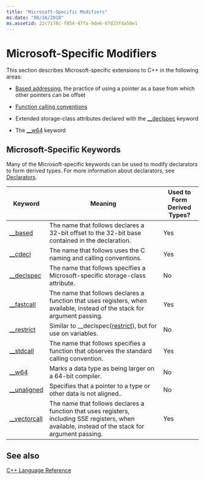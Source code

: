 ```yaml
---
title: "Microsoft-Specific Modifiers"
ms.date: "08/16/2018"
ms.assetid: 22c7178c-f854-47fa-9de6-07d23fda58e1
---
```

# Microsoft-Specific Modifiers

This section describes Microsoft-specific extensions to C++ in the following areas:

- [Based addressing](based-addressing.md), the practice of using a pointer as a base from which other pointers can be offset

- [Function calling conventions](calling-conventions.md)

- Extended storage-class attributes declared with the [__declspec](declspec.md) keyword

- The [__w64](w64.md) keyword

## Microsoft-Specific Keywords

Many of the Microsoft-specific keywords can be used to modify declarators to form derived types. For more information about declarators, see [Declarators](overview-of-declarators.md).

|Keyword|Meaning|Used to Form Derived Types?|
|-------------|-------------|---------------------------------|
|[__based](based-grammar.md)|The name that follows declares a 32-bit offset to the 32-bit base contained in the declaration.|Yes|
|[__cdecl](cdecl.md)|The name that follows uses the C naming and calling conventions.|Yes|
|[__declspec](declspec.md)|The name that follows specifies a Microsoft-specific storage-class attribute.|No|
|[__fastcall](fastcall.md)|The name that follows declares a function that uses registers, when available, instead of the stack for argument passing.|Yes|
|[__restrict](extension-restrict.md)|Similar to __declspec([restrict](restrict.md)), but for use on variables.|No|
|[__stdcall](stdcall.md)|The name that follows specifies a function that observes the standard calling convention.|Yes|
|[__w64](w64.md)|Marks a data type as being larger on a 64-bit compiler.|No|
|[__unaligned](unaligned.md)|Specifies that a pointer to a type or other data is not aligned..|No|
|[__vectorcall](vectorcall.md)|The name that follows declares a function that uses registers, including SSE registers, when available, instead of the stack for argument passing.|Yes|

## See also

[C++ Language Reference](cpp-language-reference.md)
